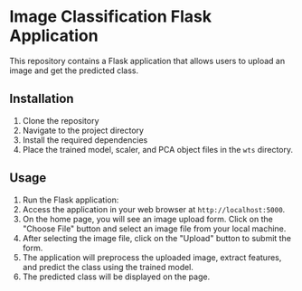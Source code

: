# Image Classification Flask Application

This repository contains a Flask application that allows users to upload an image and get the predicted class.

## Installation

1. Clone the repository
2. Navigate to the project directory
3. Install the required dependencies
4. Place the trained model, scaler, and PCA object files in the `wts` directory.

## Usage

1. Run the Flask application:
2. Access the application in your web browser at `http://localhost:5000`.
3. On the home page, you will see an image upload form. Click on the "Choose File" button and select an image file from your local machine.
4. After selecting the image file, click on the "Upload" button to submit the form.
5. The application will preprocess the uploaded image, extract features, and predict the class using the trained model.
6. The predicted class will be displayed on the page.
